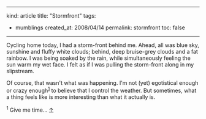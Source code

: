-----
kind: article
title: "Stormfront"
tags:
- mumblings
created_at: 2008/04/14
permalink: stormfront
toc: false
-----

<p>Cycling home today, I had a storm-front behind me. Ahead, all was blue sky, sunshine and fluffy white clouds; behind, deep bruise-grey clouds and a fat rainbow. I was being soaked by the rain, while simultaneously feeling the sun warm my wet face. I felt as if I was pulling the storm-front along in my slipstream.</p>

<p>Of course, that wasn't what was happening. I'm not (yet) egotistical enough or crazy enough<sup id="r1-140408"><a href="#f1-140408">1</a></sup> to believe that I control the weather. But sometimes, what a thing feels like is more interesting than what it actually is.</p>

<p><sup id="f1-140408">1</sup> Give me time... <a href="#r1-140408">&uarr;</a></p>


